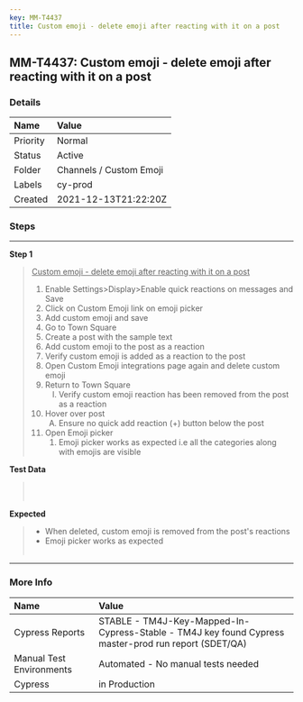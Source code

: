 ```yaml
---
key: MM-T4437
title: Custom emoji - delete emoji after reacting with it on a post
---
```


## MM-T4437: Custom emoji - delete emoji after reacting with it on a post

### Details

| Name     | Value                   |
| :------- | :---------------------- |
| Priority | Normal                  |
| Status   | Active                  |
| Folder   | Channels / Custom Emoji |
| Labels   | cy-prod                 |
| Created  | 2021-12-13T21:22:20Z    |

### Steps

<hr/>

**Step 1**

> <article><u>Custom emoji - delete emoji after reacting with it on a post</u><ol><li>Enable Settings&gt;Display&gt;Enable quick reactions on messages and Save</li><li>Click on Custom Emoji link on emoji picker</li><li>Add custom emoji and save</li><li>Go to Town Square</li><li>Create a post with the sample text</li><li>Add custom emoji to the post as a reaction</li><li>Verify custom emoji is added as a reaction to the post</li><li>Open Custom Emoji integrations page again and delete custom emoji</li><li>Return to Town Square<ol style="list-style-type:upper-roman"><li>Verify custom emoji reaction has been removed from the post as a reaction</li></ol></li><li>Hover over post<ol style="list-style-type:upper-alpha"><li>Ensure no quick add reaction (+) button below the post</li></ol></li><li>Open Emoji picker <ol><li>Emoji picker works as expected i.e all the categories along with emojis are visible</li></ol></li></ol></article>

**Test Data**

> <article><br /><br /></article>

**Expected**

> <article><ul><li>When deleted, custom emoji is removed from the post's reactions</li><li>Emoji picker works as expected<br /><br /></li></ul></article>

<hr/>

### More Info

| Name                     | Value                                                                                                |
| :----------------------- | :--------------------------------------------------------------------------------------------------- |
| Cypress Reports          | STABLE - TM4J-Key-Mapped-In-Cypress-Stable - TM4J key found Cypress master-prod run report (SDET/QA) |
| Manual Test Environments | Automated - No manual tests needed                                                                   |
| Cypress                  | in Production                                                                                        |

